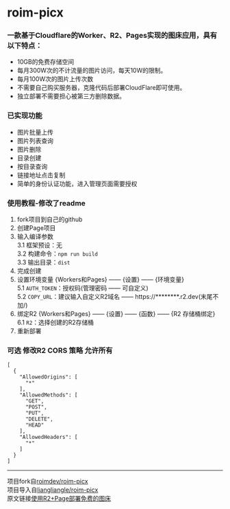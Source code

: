 # roim-picx 

### 一款基于Cloudflare的Worker、R2、Pages实现的图床应用，具有以下特点：

* 10GB的免费存储空间
* 每月300W次的不计流量的图片访问，每天10W的限制。
* 每月100W次的图片上传次数
* 不需要自己购买服务器，克隆代码后部署CloudFlare即可使用。
* 独立部署不需要担心被第三方删除数据。

### 已实现功能

* 图片批量上传
* 图片列表查询
* 图片删除
* 目录创建
* 按目录查询
* 链接地址点击复制
* 简单的身份认证功能，进入管理页面需要授权

### 使用教程-修改了readme

1. fork项目到自己的github  
2. 创建Page项目  
3. 输入编译参数  
  3.1 框架预设：无  
  3.2 构建命令：`npm run build`  
  3.3 输出目录：`dist`   
4. 完成创建  
5. 设置环境变量 {Workers和Pages} —— {设置} —— {环境变量}  
  5.1 `AUTH_TOKEN`：授权码(管理密码 —— 可自定义)  
  5.2 `COPY_URL`：建议输入自定义R2域名 —— https://********.r2.dev(末尾不加/)  
6. 绑定R2 {Workers和Pages} —— {设置} —— {函数} —— {R2 存储桶绑定}  
  6.1 `R2`：选择创建的R2存储桶  
7. 重新部署  

### 可选 修改R2 CORS 策略 允许所有
```
[
  {
    "AllowedOrigins": [
      "*"
    ],
    "AllowedMethods": [
      "GET",
      "POST",
      "PUT",
      "DELETE",
      "HEAD"
    ],
    "AllowedHeaders": [
      "*"
    ]
  }
]

```
---

项目fork自[roimdev/roim-picx](https://github.com/roimdev/roim-picx)  
项目导入自[liangliangle/roim-picx](https://github.com/liangliangle/roim-picx)  
原文链接[使用R2+Page部署免费的图床](https://blog.lianglianglee.com/posts/22b7ecba)  
